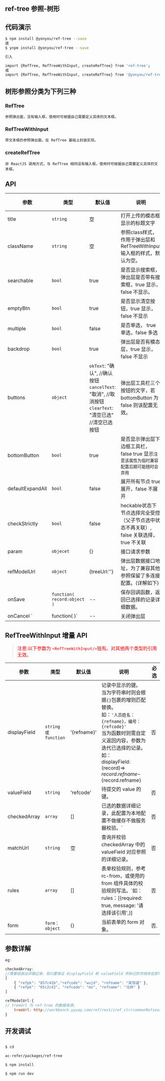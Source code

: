 ## ref-tree 参照-树形



## 代码演示

```sh
$ npm install @yonyou/ref-tree --save
或
$ ynpm install @yonyou/ref-tree --save

引入

import {RefTree, RefTreeWithInput, createRefTree} from 'ref-tree';
或
import {RefTree, RefTreeWithInput, createRefTree} from '@yonyou/ref-tree';

```


## 树形参照分类为下列三种

### RefTree
    
    参照弹出窗，没有输入框，使用时可根据自己需要定义具体的文本框。

### RefTreeWithInput
    
    带文本框的参照弹出窗。在 RefTree 基础上封装实现。

### createRefTree
    
    非 ReactJS 调用方式，与 RefTree 相同没有输入框，使用时可根据自己需要定义具体的文本框。

## API

参数 | 类型 |默认值| 说明 | 必选
---|---|--- | --- | ---
title |``string``|空 |打开上传的模态框显示的标题文字 | 否
className |`string`|空 | 参照class样式，作用于弹出层和 RefTreeWithInput 输入框的样式，默认为空。 | 否
searchable |`bool`|true |是否显示搜索框，弹出层是否带有搜索框，true 显示，false 不显示。 | 否
emptyBtn |`bool`|true |是否显示清空按钮，true 显示，false 不显示 | 否
multiple |`bool`| false |是否单选， true 单选，false 多选 | 否
backdrop |`bool`| true |弹出层是否有模态层，true 显示，false 不显示 | 否
buttons |`object`| `okText`: "确认", //确认按钮<br/>`cancelText`: "取消", //取消按钮<br/>`clearText`: "清空已选" //清空已选按钮|弹出层工具栏三个按钮的文字，若 bottomButton 为 false 则该配置无效。| 否
bottomButton |`bool`|true | 是否显示弹出层下边框工具栏， false true 显示`注意该属性为临时兼容配置后期可能随时会弃用` | 否
defaultExpandAll |`bool`|false |展开所有节点 true 展开，false 不展开 | 否
checkStrictly |`bool`|false|heckable状态下节点选择完全受控（父子节点选中状态不再关联）, false 关联选择，true 不关联| 否
param |`objecet`|{} |接口请求参数 | 是
refModelUrl |`object`|{treeUrl:''} |弹出层数据接口地址，为了兼容其他参照保留了多连接配置。(详解如下) | 是
onSave |`function( record:object )`|-- |保存回调函数，返回已选择的记录详细数据。 | 否
onCancel `|function(  )`|-- |关闭弹出层 | 否

## RefTreeWithInput 增量 API
><span style="color: red; font-size: 15px;">注意:以下参数为 `<RefTreeWithInput/>`独有。对其他两个类型的引用无效。</span>

参数 | 类型 |默认值| 说明 | 必选
---|---|--- | --- | ---
displayField |<code>string 或 function</code>|'{refname}' |记录中显示的键。<br/>当为字符串时则会根据`{}`包裹的增则匹配替换。<br/>如：`'人员姓名：{refname}，编号：{refcode}'`<br/>当为函数时则需自定义返回内容，参数为迭代已选择的记录。<br/>如：<br/>displayField: (record)=>  ${record.refname}-${record.refname}| 否
valueField |``string``|'refcode' |待提交的 value 的键。 | 否
checkedArray|`array`|[]|已选的数据详细记录，此配置为本地配置不做缓存不做服务器校验。`|否
matchUrl| ``string``|空|查询并校验 checkedArray 中的 valueField 对应参照的详细记录。|否
rules|`array`|[]|表单校验规则，参考 rc-from，或使用的 from 组件具体的校验规则写法。`如： rules：[{required: true, message: '请选择该引用',}]|否
form|`form：object`|{}|当前表单的 form 对象。|否.

## 参数详解

```js
eg:

checkedArray:
//需要组装出详细记录，但只要保证 displayField 和 valueField 所标记的字段存在即可， 如：
[
    { "refpk": "857c41b","refcode": "wujd", "refname": "吴惊道" },
    { "refpk": "65c2c42", "refcode": "ms", "refname": "马帅" }
]

refModelUrl:{
// treeUrl 为 ref-tree 的数据来源。
    treeUrl: http://workbench.yyuap.com/ref/rest/iref_ctr/commonRefsearch'
}
```

## 开发调试

```sh

$ cd 

ac-refer/packages/ref-tree

$ npm install

$ npm run dev

```
